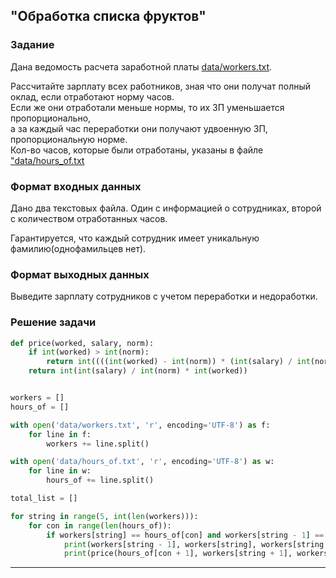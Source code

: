 ## "Обработка списка фруктов"

### Задание

Дана ведомость расчета заработной платы [data/workers.txt](data/workers.txt).

Рассчитайте зарплату всех работников, зная что они получат полный оклад, если отработают норму часов. \
Если же они отработали меньше нормы, то их ЗП уменьшается пропорционально, \
а за каждый час переработки они получают удвоенную ЗП, пропорциональную норме. \
Кол-во часов, которые были отработаны, указаны в файле ["data/hours_of.txt](data/hours_of.txt)

### Формат входных данных

Дано два текстовых файла. Один с информацией о сотрудниках, второй с количеством отработанных часов.

Гарантируется, что каждый сотрудник имеет уникальную фамилию(однофамильцев нет).

### Формат выходных данных

Выведите зарплату сотрудников с учетом переработки и недоработки.

### Решение задачи

```python
def price(worked, salary, norm):
    if int(worked) > int(norm):
        return int((((int(worked) - int(norm)) * (int(salary) / int(norm))) * 2) + int(salary))
    return int(int(salary) / int(norm) * int(worked))


workers = []
hours_of = []

with open('data/workers.txt', 'r', encoding='UTF-8') as f:
    for line in f:
        workers += line.split()

with open('data/hours_of.txt', 'r', encoding='UTF-8') as w:
    for line in w:
        hours_of += line.split()

total_list = []

for string in range(5, int(len(workers))):
    for con in range(len(hours_of)):
        if workers[string] == hours_of[con] and workers[string - 1] == hours_of[con - 1]:
            print(workers[string - 1], workers[string], workers[string + 2], end=" ")
            print(price(hours_of[con + 1], workers[string + 1], workers[string + 3]))

```

---
